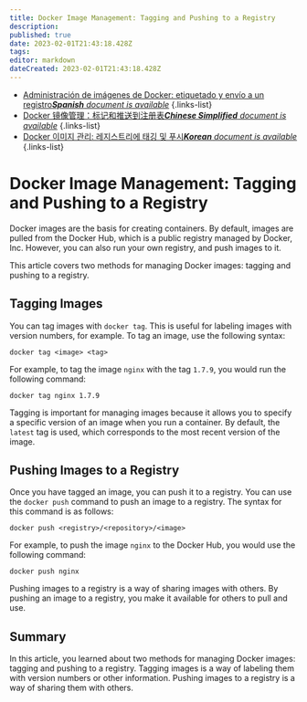 ```yaml
---
title: Docker Image Management: Tagging and Pushing to a Registry
description: 
published: true
date: 2023-02-01T21:43:18.428Z
tags: 
editor: markdown
dateCreated: 2023-02-01T21:43:18.428Z
---
```


- [Administración de imágenes de Docker: etiquetado y envío a un registro***Spanish** document is available*](/es/Knowledge-base/Docker/docker-image-management-tagging-and-pushing-to-a-registry)
{.links-list}
- [Docker 镜像管理：标记和推送到注册表***Chinese Simplified** document is available*](/zh/Knowledge-base/Docker/docker-image-management-tagging-and-pushing-to-a-registry)
{.links-list}
- [Docker 이미지 관리: 레지스트리에 태깅 및 푸시***Korean** document is available*](/ko/Knowledge-base/Docker/docker-image-management-tagging-and-pushing-to-a-registry)
{.links-list}



# Docker Image Management: Tagging and Pushing to a Registry

Docker images are the basis for creating containers. By default, images are pulled from the Docker Hub, which is a public registry managed by Docker, Inc. However, you can also run your own registry, and push images to it.

This article covers two methods for managing Docker images: tagging and pushing to a registry.

## Tagging Images

You can tag images with `docker tag`. This is useful for labeling images with version numbers, for example. To tag an image, use the following syntax:

```
docker tag <image> <tag>
```

For example, to tag the image `nginx` with the tag `1.7.9`, you would run the following command:

```
docker tag nginx 1.7.9
```

Tagging is important for managing images because it allows you to specify a specific version of an image when you run a container. By default, the `latest` tag is used, which corresponds to the most recent version of the image.

## Pushing Images to a Registry

Once you have tagged an image, you can push it to a registry. You can use the `docker push` command to push an image to a registry. The syntax for this command is as follows:

```
docker push <registry>/<repository>/<image>
```

For example, to push the image `nginx` to the Docker Hub, you would use the following command:

```
docker push nginx
```

Pushing images to a registry is a way of sharing images with others. By pushing an image to a registry, you make it available for others to pull and use.

## Summary

In this article, you learned about two methods for managing Docker images: tagging and pushing to a registry. Tagging images is a way of labeling them with version numbers or other information. Pushing images to a registry is a way of sharing them with others.